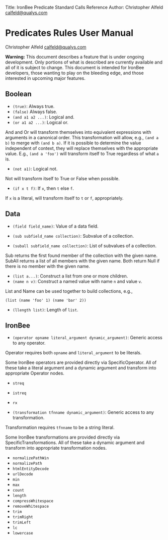 Title:  IronBee Predicate Standard Calls Reference
Author: Christopher Alfeld <calfeld@qualys.com>

Predicates Rules User Manual
============================

Christopher Alfeld <calfeld@qualys.com><br>

**Warning:** This document describes a feature that is under ongoing development.  Only portions of what is described are currently available and all of it is subject to change.  This document is intended for IronBee developers, those wanting to play on the bleeding edge, and those interested in upcoming major features.

Boolean
-------

- `(true)`: Always true.
- `(false)` Always false.
- `(and a1 a2 ...)`: Logical and.
- `(or a1 a2 ...)`: Logical or.

And and Or will transform themselves into equivalent expressions with arguments in a canonical order.  This transformation will allow, e.g., `(and a b)` to merge with `(and b a)`.  If it is possible to determine the value independent of context, they will replace themselves with the appropriate value.  E.g., `(and a 'foo')` will transform itself to True regardless of what `a` is.

- `(not a1)`: Logical not.

Not will transform itself to True or False when possible.

- `(if x t f)`: If `x`, then `t` else `f`.

If `x` is a literal, will transform itself to `t` or `f`, appropriately.

Data
----

- `(field field_name)`: Value of a data field.

- `(sub subfield_name collection)`: Subvalue of a collection.
- `(suball subfield_name collection)`: List of subvalues of a collection.

Sub returns the first found member of the collection with the given name.  SubAll returns a list of all members with the given name.  Both return Null if there is no member with the given name.

- `(list a...)`: Construct a list from one or more children.
- `(name n v)`: Construct a named value with name `n` and value `v`.

List and Name can be used together to build collections, e.g.,

    (list (name 'foo' 1) (name 'bar' 2))

- `(llength list)`: Length of `list`.

IronBee
-------

- `(operator opname literal_argument dynamic_argument)`: Generic access to any operator.

Operator requires both `opname` and `literal_argument` to be literals.

Some IronBee operators are provided directly via SpecificOperator.  All of these take a literal argument and a dynamic argument and transform into appropriate Operator nodes.

- `streq`
- `istreq`
- `rx`

- `(transformation tfnname dynamic_argument)`: Generic access to any transformation.

Transformation requires `tfnname` to be a string literal.

Some IronBee transformations are provided directly via SpecificTransformations.  All of these take a dynamic argument and transform into appropriate transformation nodes.

- `normalizePathWin`
- `normalizePath`
- `htmlEntityDecode`
- `urlDecode`
- `min`
- `max`
- `count`
- `length`
- `compressWhitespace`
- `removeWhitespace`
- `trim`
- `trimRight`
- `trimLeft`
- `lc`
- `lowercase`
